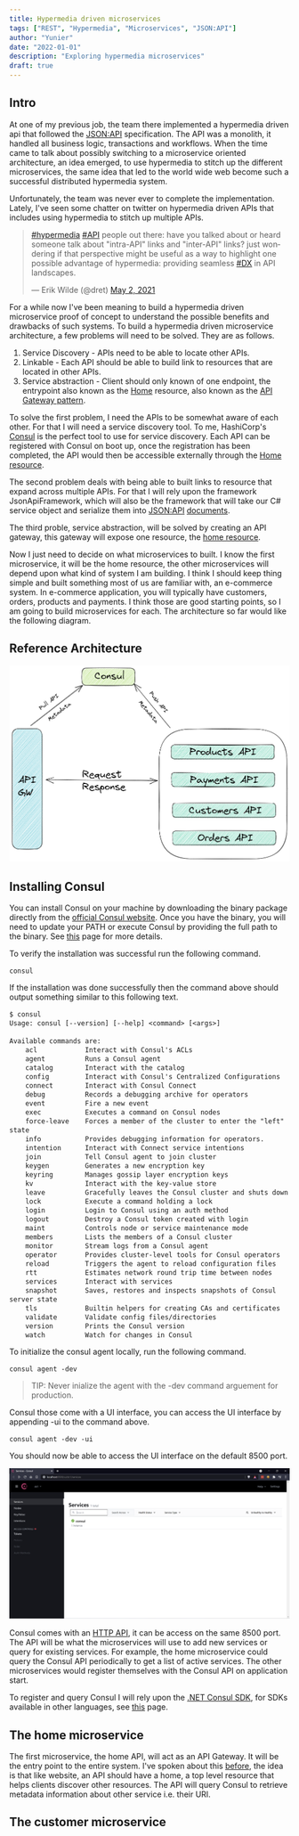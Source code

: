 ```yaml
---
title: Hypermedia driven microservices
tags: ["REST", "Hypermedia", "Microservices", "JSON:API"]
author: "Yunier"
date: "2022-01-01"
description: "Exploring hypermedia microservices"
draft: true
---
```


## Intro
At one of my previous job, the team there implemented a hypermedia driven api that followed the [JSON:API](https://jsonapi.org/) specification. The API was a monolith, it handled all business logic, transactions and workflows. When the time came to talk about possibly switching to a microservice oriented architecture, an idea emerged, to use hypermedia to stitch up the different microservices, the same idea that led to the world wide web become such a successful distributed hypermedia system. 

Unfortunately, the team was never ever to complete the implementation. Lately, I've seen some chatter on twitter on hypermedia driven APIs that includes using hypermedia to stitch up multiple APIs.

<blockquote class="twitter-tweet"><p lang="en" dir="ltr"><a href="https://twitter.com/hashtag/hypermedia?src=hash&amp;ref_src=twsrc%5Etfw">#hypermedia</a> <a href="https://twitter.com/hashtag/API?src=hash&amp;ref_src=twsrc%5Etfw">#API</a> people out there: have you talked about or heard someone talk about &quot;intra-API&quot; links and &quot;inter-API&quot; links? just wondering if that perspective might be useful as a way to highlight one possible advantage of hypermedia: providing seamless <a href="https://twitter.com/hashtag/DX?src=hash&amp;ref_src=twsrc%5Etfw">#DX</a> in API landscapes.</p>&mdash; Erik Wilde (@dret) <a href="https://twitter.com/dret/status/1388871515136012291?ref_src=twsrc%5Etfw">May 2, 2021</a></blockquote> <script async src="https://platform.twitter.com/widgets.js" charset="utf-8"></script>

For a while now I've been meaning to build a hypermedia driven microservice proof of concept to understand the possible benefits and drawbacks of such systems. To build a hypermedia driven microservice architecture, a few problems will need to be solved. They are as follows.

1. Service Discovery - APIs need to be able to locate other APIs.
2. Linkable - Each API should be able to build link to resources that are located in other APIs.
3. Service abstraction - Client should only known of one endpoint, the entrypoint also known as the [Home](https://apievangelist.com/2017/08/03/api-discovery-using-json-home/) resource, also known as the [API Gateway pattern](https://freecontent.manning.com/the-api-gateway-pattern/).

To solve the first problem, I need the APIs to be somewhat aware of each other. For that I will need a service discovery tool. To me, HashiCorp's [Consul](https://www.hashicorp.com/products/consul) is the perfect tool to use for service discovery. Each API can be registered with Consul on boot up, once the registration has been completed, the API would then be accessible externally through the [Home resource](https://apievangelist.com/2017/08/03/api-discovery-using-json-home/).

The second problem deals with being able to built links to resource that expand across multiple APIs. For that I will rely upon the framework JsonApiFramework, which will also be the framework that will take our C# service object and serialize them into [JSON:API](https://jsonapi.org/) [documents](https://jsonapi.org/format/#document-structure).

The third proble, service abstraction, will be solved by creating an API gateway, this gateway will expose one resource, the [home resource](https://apievangelist.com/2017/08/03/api-discovery-using-json-home/).

Now I just need to decide on what microservices to built. I know the first microservice, it will be the home resource, the other microservices will depend upon what kind of system I am building. I think I should keep thing simple and built something most of us are familiar with, an e-commerce system. In e-commerce application, you will typically have customers, orders, products and payments. I think those are good starting points, so I am going to build microservices for each. The architecture so far would like the following diagram.

## Reference Architecture
![Hypermedia Microservices Reference Architecture](./Hypermedia-Microservice-Reference-Architecture.png)

## Installing Consul

You can install Consul on your machine by downloading the binary package directly from the [official Consul website](https://www.consul.io/downloads). Once you have the binary, you will need to update your PATH or execute Consul by providing the full path to the binary. See [this](https://learn.hashicorp.com/tutorials/consul/get-started-install?in=consul/getting-started#install-consul) page for more details.

To verify the installation was successful run the following command.

```console 
consul
```

If the installation was done successfully then the command above should output something similar to this following text.

```console
$ consul
Usage: consul [--version] [--help] <command> [<args>]

Available commands are:
    acl            Interact with Consul's ACLs
    agent          Runs a Consul agent
    catalog        Interact with the catalog
    config         Interact with Consul's Centralized Configurations
    connect        Interact with Consul Connect
    debug          Records a debugging archive for operators
    event          Fire a new event
    exec           Executes a command on Consul nodes
    force-leave    Forces a member of the cluster to enter the "left" state
    info           Provides debugging information for operators.
    intention      Interact with Connect service intentions
    join           Tell Consul agent to join cluster
    keygen         Generates a new encryption key
    keyring        Manages gossip layer encryption keys
    kv             Interact with the key-value store
    leave          Gracefully leaves the Consul cluster and shuts down
    lock           Execute a command holding a lock
    login          Login to Consul using an auth method
    logout         Destroy a Consul token created with login
    maint          Controls node or service maintenance mode
    members        Lists the members of a Consul cluster
    monitor        Stream logs from a Consul agent
    operator       Provides cluster-level tools for Consul operators
    reload         Triggers the agent to reload configuration files
    rtt            Estimates network round trip time between nodes
    services       Interact with services
    snapshot       Saves, restores and inspects snapshots of Consul server state
    tls            Builtin helpers for creating CAs and certificates
    validate       Validate config files/directories
    version        Prints the Consul version
    watch          Watch for changes in Consul
```

To initialize the consul agent locally, run the following command.

```console
consul agent -dev
```

> TIP: Never inialize the agent with the -dev command arguement for production.

Consul those come with a UI interface, you can access the UI interface by appending -ui to the command above.

```console
consul agent -dev -ui
```

You should now be able to access the UI interface on the default 8500 port. 

![Consul UI Interface](./consul-ui-interface.PNG)

Consul comes with an [HTTP API](https://www.consul.io/api-docs), it can be access on the same 8500 port. The API will be what the microservices will use to add new services or query for existing services. For example, the home microservice could query the Consul API periodically to get a list of active services. The other microservices would register themselves with the Consul API on application start.

To register and query Consul I will rely upon the [.NET Consul SDK](https://github.com/G-Research/consuldotnet), for SDKs available in other languages, see [this](https://www.consul.io/api-docs/libraries-and-sdks) page.

## The home microservice

The first microservice, the home API, will act as an API Gateway. It will be the entry point to the entire system. I've spoken about this [before](../../2020/json-api-creating-the-home-resource), the idea is that like website, an API should have a home, a top level resource that helps clients discover other resources. The API will query Consul to retrieve metadata information about other service i.e. their URI.

## The customer microservice
